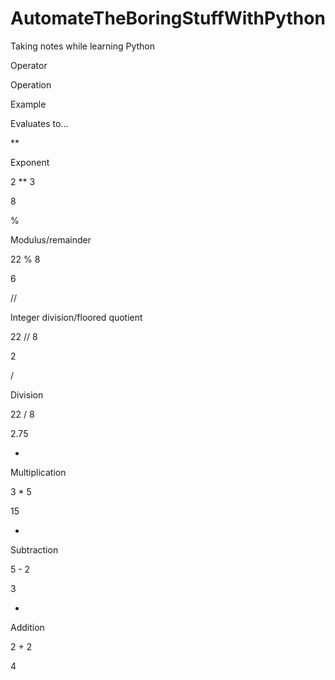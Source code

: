 # AutomateTheBoringStuffWithPython
Taking notes while learning Python

Operator

Operation

Example

Evaluates to...

**

Exponent

2 ** 3

8

%

Modulus/remainder

22 % 8

6

//

Integer division/floored quotient

22 // 8

2

/

Division

22 / 8

2.75

*

Multiplication

3 * 5

15

-

Subtraction

5 - 2

3

+

Addition

2 + 2

4

